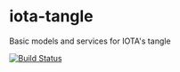 # iota-tangle
Basic models and services for IOTA's tangle

[![Build Status](https://travis-ci.org/alexpods/iota-tangle.svg?branch=master)](https://travis-ci.org/alexpods/iota-tangle)
